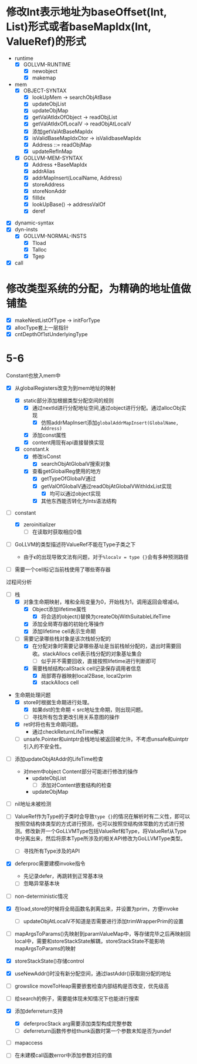 # 修改Int表示地址为baseOffset(Int, List)形式或者baseMapIdx(Int, ValueRef)的形式

- runtime
    - [X] GOLLVM-RUNTIME
      - [X] newobject
      - [X] makemap
- mem
  - [X] OBJECT-SYNTAX
    - [X] lookUpMem -> searchObjAtBase
    - [X] updateObjList
    - [X] updateObjMap
    - [X] getValAtIdxOfObject -> readObjList
    - [X] getValAtIdxOfLocalV -> readObjAtLocalV
    - [X] 添加getValAtBaseMapIdx
    - [X] isValidBaseMapIdxCtor -> isValidbaseMapIdx
    - [X] Address ::= readObjMap
    - [X] updateRefInMap
  - [X] GOLLVM-MEM-SYNTAX
    - [X] Address +BaseMapIdx
    - [X] addrAlias
    - [X] addrMapInsert(LocalName, Address)
    - [X] storeAddress
    - [X] storeNonAddr
    - [X] fillIdx
    - [X] lookUpBase() -> addressValOf
    - [X] deref
- [X] dynamic-syntax
- [X] dyn-insts
  - [X] GOLLVM-NORMAL-INSTS
    - [X] Tload
    - [X] Talloc
    - [X] Tgep
- [X] call

# 修改类型系统的分配，为精确的地址值做铺垫

- [X] makeNestListOfType -> initForType
- [X] allocType套上一层指针
- [X] cntDepthOf1stUnderlyingType

# 5-6

Constant也放入mem中

- [X] 从globalRegisters改变为到mem地址的映射
  - [X] static部分添加根据类型分配空间的规则
    - [X] 通过nextId进行分配地址空间,通过object进行分配。通过allocObj实现
      - [X] 仿照addrMapInsert添加`globalAddrMapInsert(GlobalName, Address)`
    - [X] 添加const属性
    - [X] content用现有api直接替换实现
  - [X] constant.k
    - [X] 修改isConst
      - [X] searchObjAtGlobalV搜索对象
    - [X] 查看getGlobalReg使用的地方
      - [X] getTypeOfGlobalV通过
      - [X] getValOfGlobalV通过readObjAtGlobalVWithIdxList实现
        - [X] 均可以通过object实现
      - [X] 其他东西能否转化为Ints语法结构

- [ ] constant
  - [X] zeroinitializer
    - [ ] 在读取时获取相应0值
  
- [ ] GoLLVM的类型描述符ValueRef不能在Type子类之下
  - 由于$\epsilon$的出现导致文法有问题，对于`%localv = type {}`会有多种预测路径


- [ ] 需要一个cell标记当前栈使用了哪些寄存器

过程间分析

- [ ] 栈
  - [X] 对象生命期映射，堆和全局变量为0，开始栈为1，调用返回会增减id。
    - [X] Object添加lifetime属性
      - [X] 将合适的object()替换为createObjWithSuitableLifeTime
    - [X] 添加全局寄存器的初始化等操作
    - [X] 添加lifetime cell表示生命期
  - [ ] 需要记录哪些栈对象是该次栈帧分配的
    - [X] 在分配对象时需要记录哪些基址是当前栈帧分配的，退出时需要回收。stackAllocs cell表示栈分配的对象基址集合
      - [ ] 似乎并不需要回收，直接按照lifetime进行判断即可
    - [X] 需要栈帧结构callStack cell记录保存调用者信息
      - [X] 局部寄存器映射local2Base, local2prim
      - [X] stackAllocs cell
- 生命期处理问题
  - [X] store时根据生命期进行处理。
    - [X] 如果dst的生命期 < src地址生命期，则出现问题。
    - [ ] 寻找所有包含更改引用关系意图的操作
  - [X] ret时将也有生命期问题。
    - 通过checkReturnLifeTime解决
  - [ ] unsafe.Pointer和uintptr会栈地址被返回被允许。不考虑unsafe和uintptr引入的不安全性。

- [ ] 添加updateObjAtAddr的LifeTime检查
  - 对mem中object Content部分可能进行修改的操作
    - updateObjList
      - [ ] 添加对Content嵌套结构的检查
    - updateObjMap

- [ ] nil地址未被检测

- [ ] ValueRef作为Type的子类时会导致`type {}`的情况在解析时有二义性，即可以按照空结构体类型的方式进行预测，也可以按照空结构体常数的方式进行预测。修改新开一个GoLLVMType包括ValueRef和Type，将ValueRef从Type中分离出来，然后将原本Type所涉及的相关API修改为GoLLVMType类型。
  - [ ] 寻找所有Type涉及的API

- [X] deferproc需要建模invoke指令
  - 先记录defer，再跳转到正常基本块
  - [ ] 忽略异常基本块
- [ ] non-deterministic情况

- [X] 在load,store的时候将全局函数名剥离出来，并设置为prim，方便invoke
  - [ ] updateObjAtLocalV不知道是否需要进行添加trimWrapperPrim的设置

- [ ] mapArgsToParams()先映射到paramValueMap中，等存储完毕之后再映射回local中，需要和storeStackState解耦，storeStackState不能影响mapArgsToParams的映射
- [X] storeStackState()存储control

- [X] useNewAddr()时没有新分配空间，通过lastAddr()获取刚分配的地址
- [ ] growslice moveToHeap需要嵌套检查内部结构是否改变，优先级高

- [ ] 给search的例子，需要能体现未知情况下也能进行搜索

- [X] 添加deferreturn支持
  - [X] deferprocStack arg需要添加类型构成完整参数
  - [ ] deferreturn函数传参给thunk函数时第一个参数未知是否为undef
- [ ] mapaccess

- [ ] 在未建模call函数error中添加参数对应的值